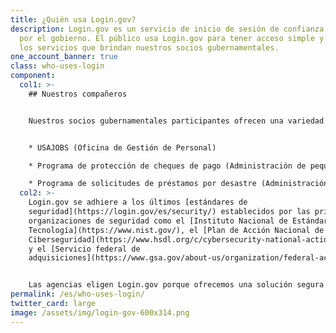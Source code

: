 ```yaml
---
title: ¿Quién usa Login.gov?
description: Login.gov es un servicio de inicio de sesión de confianza emitido
  por el gobierno. El público usa Login.gov para tener acceso simple y seguro a
  los servicios que brindan nuestros socios gubernamentales.
one_account_banner: true
class: who-uses-login
component:
  col1: >-
    ## Nuestros compañeros


    Nuestros socios gubernamentales participantes ofrecen una variedad de servicios como:


    * USAJOBS (Oficina de Gestión de Personal)

    * Programa de protección de cheques de pago (Administración de pequeñas empresas)

    * Programa de solicitudes de préstamos por desastre (Administración de pequeñas empresas)
  col2: >-
    Login.gov se adhiere a los últimos [estándares de
    seguridad](https://login.gov/es/security/) establecidos por las principales
    organizaciones de seguridad como el [Instituto Nacional de Estándares y
    Tecnología](https://www.nist.gov/), el [Plan de Acción Nacional de
    Ciberseguridad](https://www.hsdl.org/c/cybersecurity-national-action-plan/)
    y el [Servicio federal de
    adquisiciones](https://www.gsa.gov/about-us/organization/federal-acquisition-service)


    Las agencias eligen Login.gov porque ofrecemos una solución segura y sencilla. [Lea más sobre nuestro programa de socios](https://partners.login.gov).
permalink: /es/who-uses-login/
twitter_card: large
image: /assets/img/login-gov-600x314.png
---
```

